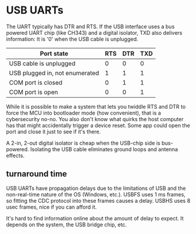 # USB UARTs

The UART typically has DTR and RTS.
If the USB interface uses a bus powered UART chip (like CH343) and a digital
isolator, TXD also delivers information: It is '0' when the USB cable is unplugged.

| Port state                     | RTS | DTR | TXD |
|--------------------------------|-----|-----|-----|
| USB cable is unplugged         | 0   | 0   | 0   |
| USB plugged in, not enumerated | 1   | 1   | 1   |
| COM port is closed             | 0   | 1   | 1   |
| COM port is open               | 0   | 0   | 1   |

While it is possible to make a system that lets you twiddle RTS and DTR to force 
the MCU into bootloader mode (how convenient), that is a cybersecurity no-no. 
You also don't know what quirks the host computer has that might accidentally
trigger a device reset. Some app could open the port and close it just to see if it's there.

A 2-in, 2-out digital isolator is cheap when the USB-chip side is bus-powered.
Isolating the USB cable eliminates ground loops and antenna effects.

## turnaround time

USB UARTs have propagation delays due to the limitations of USB and the non-real-time
nature of the OS (Windows, etc.). USBFS uses 1 ms frames, so fitting the CDC protocol
into these frames causes a delay. USBHS uses 8 usec frames, nice if you can afford it.

It's hard to find information online about the amount of delay to expect.
It depends on the system, the USB bridge chip, etc.
